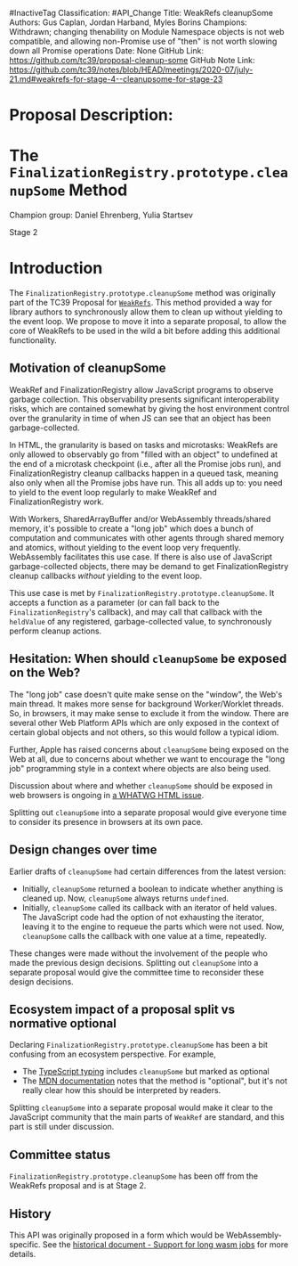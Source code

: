 #InactiveTag
Classification: #API_Change
Title: WeakRefs cleanupSome
Authors: Gus Caplan, Jordan Harband, Myles Borins
Champions: Withdrawn; changing thenability on Module Namespace objects is not web compatible, and allowing non-Promise use of "then" is not worth slowing down all Promise operations
Date: None
GitHub Link: https://github.com/tc39/proposal-cleanup-some
GitHub Note Link: https://github.com/tc39/notes/blob/HEAD/meetings/2020-07/july-21.md#weakrefs-for-stage-4--cleanupsome-for-stage-23

# Proposal Description:
# The `FinalizationRegistry.prototype.cleanupSome` Method

Champion group: Daniel Ehrenberg, Yulia Startsev

Stage 2

# Introduction

The `FinalizationRegistry.prototype.cleanupSome` method was originally part of the TC39 Proposal for [`WeakRefs`](https://github.com/tc39/proposal-weakrefs). This method provided a way for library authors to synchronously allow them to clean up without yielding to the event loop. We propose to move it into a separate proposal, to allow the core of WeakRefs to be used in the wild a bit before adding this additional functionality.

## Motivation of cleanupSome

WeakRef and FinalizationRegistry allow JavaScript programs to observe garbage collection. This observability presents significant interoperability risks, which are contained somewhat by giving the host environment control over the granularity in time of when JS can see that an object has been garbage-collected.

In HTML, the granularity is based on tasks and microtasks: WeakRefs are only allowed to observably go from "filled with an object" to undefined at the end of a microtask checkpoint (i.e., after all the Promise jobs run), and FinalizationRegistry cleanup callbacks happen in a queued task, meaning also only when all the Promise jobs have run. This all adds up to: you need to yield to the event loop regularly to make WeakRef and FinalizationRegistry work.

With Workers, SharedArrayBuffer and/or WebAssembly threads/shared memory, it's possible to create a "long job" which does a bunch of computation and communicates with other agents through shared memory and atomics, without yielding to the event loop very frequently. WebAssembly facilitates this use case. If there is also use of JavaScript garbage-collected objects, there may be demand to get FinalizationRegistry cleanup callbacks *without* yielding to the event loop.

This use case is met by `FinalizationRegistry.prototype.cleanupSome`. It accepts a function as a parameter (or can fall back to the `FinalizationRegistry`'s callback), and may call that callback with the `heldValue` of any registered, garbage-collected value, to synchronously perform cleanup actions.

## Hesitation: When should `cleanupSome` be exposed on the Web?

The "long job" case doesn't quite make sense on the "window", the Web's main thread. It makes more sense for background Worker/Worklet threads. So, in browsers, it may make sense to exclude it from the window. There are several other Web Platform APIs which are only exposed in the context of certain global objects and not others, so this would follow a typical idiom.

Further, Apple has raised concerns about `cleanupSome` being exposed on the Web at all, due to concerns about whether we want to encourage the "long job" programming style in a context where objects are also being used.

Discussion about where and whether `cleanupSome` should be exposed in web browsers is ongoing in [a WHATWG HTML issue](https://github.com/whatwg/html/issues/5446).

Splitting out `cleanupSome` into a separate proposal would give everyone time to consider its presence in browsers at its own pace.

## Design changes over time

Earlier drafts of `cleanupSome` had certain differences from the latest version:
- Initially, `cleanupSome` returned a boolean to indicate whether anything is cleaned up. Now, `cleanupSome` always returns `undefined`.
- Initially, `cleanupSome` called its callback with an iterator of held values. The JavaScript code had the option of not exhausting the iterator, leaving it to the engine to requeue the parts which were not used. Now, `cleanupSome` calls the callback  with one value at a time, repeatedly.

These changes were made without the involvement of the people who made the previous design decisions. Splitting out `cleanupSome` into a separate proposal would give the committee time to reconsider these design decisions.

## Ecosystem impact of a proposal split vs normative optional

Declaring `FinalizationRegistry.prototype.cleanupSome` has been a bit confusing from an ecosystem perspective. For example,
- The [TypeScript typing](https://github.com/microsoft/TypeScript/pull/38232) includes `cleanupSome` but marked as optional
- The [MDN documentation](https://developer.mozilla.org/en-US/docs/Web/JavaScript/Reference/Global_Objects/FinalizationRegistry/cleanupSome) notes that the method is "optional", but it's not really clear how this should be interpreted by readers.

Splitting `cleanupSome` into a separate proposal would make it clear to the JavaScript community that the main parts of `WeakRef` are standard, and this part is still under discussion.

## Committee status

`FinalizationRegistry.prototype.cleanupSome` has been off from the WeakRefs proposal and is at Stage 2.

## History

This API was originally proposed in a form which would be WebAssembly-specific. See the [historical document - Support for long wasm jobs](https://github.com/tc39/proposal-weakrefs/wiki/Support-for-long-wasm-jobs) for more details.
